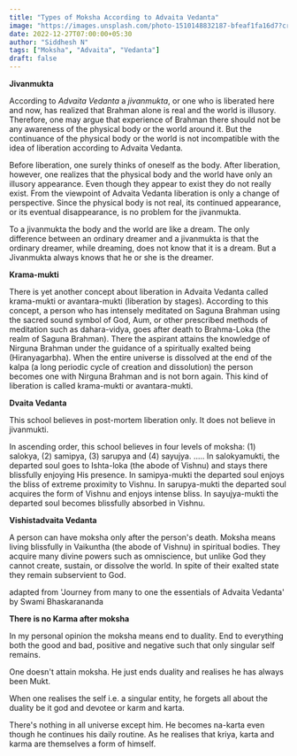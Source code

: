 ```yaml
---
title: "Types of Moksha According to Advaita Vedanta"
image: "https://images.unsplash.com/photo-1510148832187-bfeaf1fa16d7?crop=entropy&cs=tinysrgb&fit=max&fm=jpg&ixid=MnwxMTc3M3wwfDF8c2VhcmNofDZ8fCUyMGRyb3BsZXR8ZW58MHx8fHwxNjcxNjcyMzY2&ixlib=rb-4.0.3&q=80&w=2000"
date: 2022-12-27T07:00:00+05:30 	
author: "Siddhesh N"
tags: ["Moksha", "Advaita", "Vedanta"]
draft: false
---
```


**Jivanmukta**

According to *Advaita Vedanta* a *jivanmukta*, or one who is liberated here and now, has realized that Brahman alone is real and the world is illusory. Therefore, one may argue that experience of Brahman there should not be any awareness of the physical body or the world around it. But the continuance of the physical body or the world is not incompatible with the idea of liberation according to Advaita Vedanta.

Before liberation, one surely thinks of oneself as the body. After liberation, however, one realizes that the physical body and the world have only an illusory appearance. Even though they appear to exist they do not really exist. From the viewpoint of Advaita Vedanta liberation is only a change of perspective. Since the physical body is not real, its continued appearance, or its eventual disappearance, is no problem for the jivanmukta.

To a jivanmukta the body and the world are like a dream. The only difference between an ordinary dreamer and a jivanmukta is that the ordinary dreamer, while dreaming, does not know that it is a dream. But a Jivanmukta always knows that he or she is the dreamer.

**Krama-mukti**

There is yet another concept about liberation in Advaita Vedanta called krama-mukti or avantara-mukti (liberation by stages). According to this concept, a person who has intensely meditated on Saguna Brahman using the sacred sound symbol of God, Aum, or other prescribed methods of meditation such as dahara-vidya, goes after death to Brahma-Loka (the realm of Saguna Brahman). There the aspirant attains the knowledge of Nirguna Brahman under the guidance of a spiritually exalted being (Hiranyagarbha). When the entire universe is dissolved at the end of the kalpa (a long periodic cycle of creation and dissolution) the person becomes one with Nirguna Brahman and is not born again. This kind of liberation is called krama-mukti or avantara-mukti.

**Dvaita Vedanta**

This school believes in post-mortem liberation only. It does not believe in jivanmukti.

In ascending order, this school believes in four levels of moksha: (1) salokya, (2) samipya, (3) sarupya and (4) sayujya. ..... In salokyamukti, the departed soul goes to Ishta-loka (the abode of Vishnu) and stays there blissfully enjoying His presence. In samipya-mukti the departed soul enjoys the bliss of extreme proximity to Vishnu. In sarupya-mukti the departed soul acquires the form of Vishnu and enjoys intense bliss. In sayujya-mukti the departed soul becomes blissfully absorbed in Vishnu.

**Vishistadvaita Vedanta**

A person can have moksha only after the person's death. Moksha means living blissfully in Vaikuntha (the abode of Vishnu) in spiritual bodies. They acquire many divine powers such as omniscience, but unlike God they cannot create, sustain, or dissolve the world. In spite of their exalted state they remain subservient to God.

adapted from 'Journey from many to one the essentials of Advaita Vedanta' by Swami Bhaskarananda

**There is no Karma after moksha**

In my personal opinion the moksha means end to duality. End to everything both the good and bad, positive and negative such that only singular self remains.

One doesn't attain moksha. He just ends duality and realises he has always been Mukt.

When one realises the self i.e. a singular entity, he forgets all about the duality be it god and devotee or karm and karta.

There's nothing in all universe except him. He becomes na-karta even though he continues his daily routine. As he realises that kriya, karta and karma are themselves a form of himself.